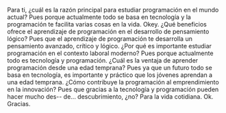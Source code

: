 Para ti, ¿cuál es la razón principal para estudiar programación en el mundo actual?
Pues porque actualmente todo se basa en tecnología y la programación te facilita varias cosas en la vida.
Okey. ¿Qué beneficios ofrece el aprendizaje de programación en el desarrollo de pensamiento lógico?
Pues que el aprendizaje de programación te desarrolla un pensamiento avanzado, crítico y lógico.
¿Por qué es importante estudiar programación en el contexto laboral moderno?
Pues porque actualmente todo es tecnología y programación.
¿Cuál es la ventaja de aprender programación desde una edad temprana?
Pues ya que un futuro todo se basa en tecnología, es importante y práctico que los jóvenes aprendan a una edad temprana.
¿Cómo contribuye la programación al emprendimiento en la innovación?
Pues que gracias a la tecnología y programación pueden hacer mucho des-- de... descubrimiento, ¿no? Para la vida cotidiana.
Ok. Gracias.
